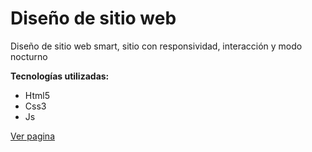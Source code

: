 # Diseño de sitio web
Diseño de sitio web smart, sitio con responsividad, interacción y modo nocturno

**Tecnologías utilizadas:**
- Html5
- Css3
- Js

<a href="https://carlosantonio98.github.io/website-smart/">Ver pagina</a>
